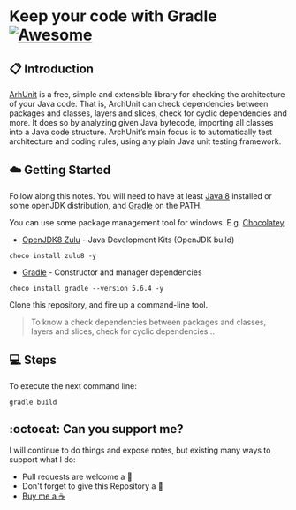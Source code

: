 # Keep your code with Gradle [![Awesome](https://awesome.re/badge-flat.svg)](https://awesome.re)

## :clipboard: Introduction

[ArhUnit](https://www.archunit.org/userguide/html/000_Index.html) is a free, simple and extensible library for checking the architecture of your Java code. That is, ArchUnit can check dependencies between packages and classes, layers and slices, check for cyclic dependencies and more. It does so by analyzing given Java bytecode, importing all classes into a Java code structure. ArchUnit’s main focus is to automatically test architecture and coding rules, using any plain Java unit testing framework.

## :cloud: Getting Started

Follow along this notes. You will need to have at least [Java 8](https://www.oracle.com/java/technologies/javase/javase-jdk8-downloads.html) installed or some openJDK distribution, and [Gradle](https://gradle.org/) on the PATH. 

You can use some package management tool for windows. E.g. [Chocolatey](https://chocolatey.org/)

*	[OpenJDK8 Zulu](https://azul.com) - Java Development Kits (OpenJDK build)

```
choco install zulu8 -y
```

*	[Gradle](https://gradle.org/) - Constructor and manager dependencies

```
choco install gradle --version 5.6.4 -y
```

Clone this repository, and fire up a command-line tool.

> To know a check dependencies between packages and classes, layers and slices, check for cyclic dependencies...

## :computer: Steps

To execute the next command line:

```
gradle build
```

## :octocat: Can you support me?

I will continue to do things and expose notes, but existing many ways to support what I do:
* Pull requests are welcome a :dizzy:
* Don't forget to give this Repository a :star2:
* <a href="https://www.buymeacoffee.com/pedringcoding" title="Donate to this content using BuyMeACoffee">Buy me a :coffee:</a>
